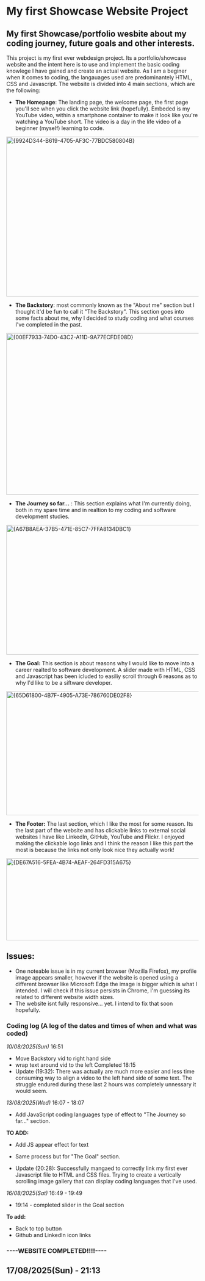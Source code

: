 # My first Showcase Website Project
## My first Showcase/portfolio wesbite about my coding journey, future goals and other interests.

This project is my first ever webdesign project. Its a portfolio/showcase website and the intent here is to use and implement the basic coding knowlege I have gained and create an actual website. As I am a beginer when it comes to coding, the langauages used are predominantely HTML, CSS and Javascript. The website is divided into 4 main sections, which are the following:

* **The Homepage**: The landing page, the welcome page, the first page you'll see when you click the website link (hopefully). Embeded is my YouTube video, within a smartphone container to make it look like you're watching a YouTube short. The video is a day in the life video of a beginner (myself) learning to code.
<img width="960" height="419" alt="{9924D344-B619-4705-AF3C-77BDC580804B}" src="https://github.com/user-attachments/assets/65423b31-af05-42b2-990c-f67af319db5d" />

* **The Backstory**: most commonly known as the "About me" section but I thought it'd be fun to call it "The Backstory". This section goes into some facts about me, why I decided to study coding and what courses I've completed in the past.
<img width="960" height="424" alt="{00EF7933-74D0-43C2-A11D-9A77ECFDE08D}" src="https://github.com/user-attachments/assets/cbc6d78c-cf33-443c-997d-f2c6fc7035ee" />

  
* **The Journey so far...** : This section explains what I'm currently doing, both in my spare time and in realtion to my coding and software development studies.
<img width="960" height="340" alt="{A67B8AEA-37B5-471E-85C7-7FFA8134DBC1}" src="https://github.com/user-attachments/assets/344e66b8-676b-4fca-9063-d3e2f03e53dd" />

* **The Goal:** This section is about reasons why I would like to move into a career realted to software development. A slider made with HTML, CSS and Javascript has been icluded to easiliy scroll through 6 reasons as to why I'd like to be a siftware developer.
<img width="960" height="325" alt="{65D61800-4B7F-4905-A73E-786760DE02F8}" src="https://github.com/user-attachments/assets/049de3fa-e106-40c5-8fc1-3fe9021a5d5d" />

  
* **The Footer:** The last section, which I like the most for some reason. Its the last part of the website and has clickable links to external social websites I have like LinkedIn, GitHub, YouTube and Flickr. I enjoyed making the clickable logo links and I think the reason I like this part the most is because the links not only look nice they actually work!
<img width="960" height="215" alt="{DE67A516-5FEA-4B74-AEAF-264FD315A675}" src="https://github.com/user-attachments/assets/ed3e6ea4-a115-43fb-828d-8d3a26b2d82e" />


## Issues:
* One noteable issue is in my current browser (Mozilla Firefox), my profile image appears smaller, however if the website is opened using a different browser like Microsoft Edge the image is bigger which is what I intended. I will check if this issue persists in Chrome, I'm guessing its related to different website width sizes.
* The website isnt fully responsive... yet. I intend to fix that soon hopefully.

### Coding log (A log of the dates and times of when and what was coded)
*10/08/2025(Sun)* 16:51
* Move Backstory vid to right hand side
* wrap text around vid to the left
  Completed 18:15
* Update (19:32):
    There was actually are much more easier and less time consuming way to align a video to the left hand side of some text. The struggle endured during these last 2 hours was completely unnessary it would seem.

*13/08/2025(Wed)* 16:07 - 18:07
* Add JavaScript coding languages type of effect to "The Journey so far..." section.
    
**TO ADD:**    
* Add JS appear effect for text
* Same process but for "The Goal" section.

* Update (20:28):
    Successfully mangaed to correctly link my first ever Javascript file to HTML and CSS files. 
    Trying to create a vertically scrolling image gallery that can display coding languages that I've used.

*16/08/2025(Sat)* 16:49 - 19:49
* 19:14 - completed slider in the Goal section

**To add:**
* Back to top button
* Github and LinkedIn icon links


### ----WEBSITE COMPLETED!!!!----
## 17/08/2025(Sun) - 21:13
